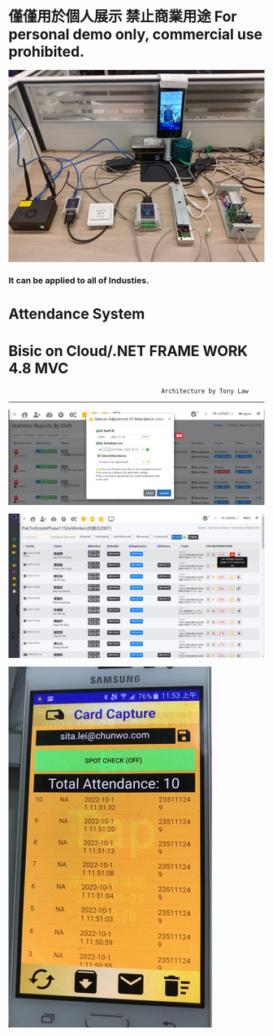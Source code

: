  # 僅僅用於個人展示 禁止商業用途 For personal demo only, commercial use prohibited.

  ![image](/sample/AIBOX_LOT_CONNECTION%201.jpeg)  

 

 ### It can be applied to all of Industies.

# Attendance  System 

# Bisic on Cloud/.NET FRAME WORK 4.8 MVC

                                              Architecture by Tony Law
----------------------------------------------------------------------------------------------


![image](sample/sampleData2.jpg)        


![image](sample/4CIC.jpg)



![image](sample/chunho10_400px.jpg)





